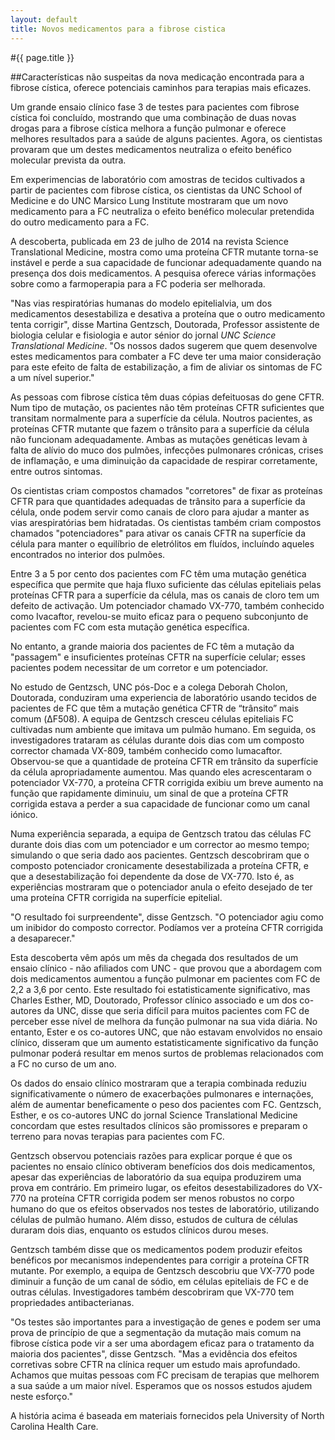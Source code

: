 ```yaml
---
layout: default
title: Novos medicamentos para a fibrose cistica
---
```


#{{ page.title }}

##Características não suspeitas da nova medicação encontrada para a fibrose cística, oferece potenciais caminhos para terapias mais eficazes.

Um grande ensaio clínico fase 3 de testes para pacientes com fibrose cística foi concluído, mostrando que uma combinação de duas novas drogas para a fibrose cística melhora a função pulmonar e oferece melhores resultados para a saúde de alguns pacientes. Agora, os cientistas provaram que um destes medicamentos neutraliza o efeito benéfico molecular prevista da outra.

Em experimencias de laboratório com amostras de tecidos cultivados a partir de pacientes com fibrose cística, os cientistas da UNC School of Medicine e do UNC Marsico Lung Institute mostraram que um novo medicamento para a FC neutraliza o efeito benéfico molecular pretendida do outro medicamento para a FC.

A descoberta, publicada em 23 de julho de 2014 na revista Science Translational Medicine, mostra como uma proteína CFTR mutante torna-se instável e perde a sua capacidade de funcionar adequadamente quando na presença dos dois medicamentos. A pesquisa oferece várias informações sobre como a farmoperapia para a FC poderia ser melhorada.

"Nas vias respiratórias humanas do modelo epitelialvia, um dos medicamentos desestabiliza e desativa a proteína que o outro medicamento tenta corrigir", disse Martina Gentzsch, Doutorada, Professor assistente de biologia celular e fisiologia e autor sénior do jornal _UNC Science Translational Medicine_. "Os nossos dados sugerem que quem desenvolve estes medicamentos para combater a FC deve ter uma maior consideração para este efeito de falta de estabilização, a fim de aliviar os sintomas de FC a um nível superior."

As pessoas com fibrose cística têm duas cópias defeituosas do gene CFTR. Num tipo de mutação, os pacientes não têm proteínas CFTR suficientes que transitam normalmente para a superfície da célula. Noutros pacientes, as proteínas CFTR mutante que fazem o trânsito para a superfície da célula não funcionam adequadamente. Ambas as mutações genéticas levam à falta de alívio do muco dos pulmões, infecções pulmonares crónicas, crises de inflamação, e uma diminuição da capacidade de respirar corretamente, entre outros sintomas.

Os cientistas criam compostos chamados "corretores" de fixar as proteínas CFTR para que quantidades adequadas de trânsito para a superfície da célula, onde podem servir como canais de cloro para ajudar a manter as vias arespiratórias bem hidratadas. Os cientistas também criam compostos chamados "potenciadores" para ativar os canais CFTR na superfície da célula para manter o equilíbrio de eletrólitos em fluídos, incluíndo aqueles encontrados no interior dos pulmões.

Entre 3 a 5 por cento dos pacientes com FC têm uma mutação genética específica que permite que haja fluxo suficiente das células epiteliais pelas proteínas CFTR para a superfície da célula, mas os canais de cloro tem um defeito de activação. Um potenciador chamado VX-770, também conhecido como Ivacaftor, revelou-se muito eficaz para o pequeno subconjunto de pacientes com FC com esta mutação genética específica.

No entanto, a grande maioria dos pacientes de FC têm a mutação da "passagem" e insuficientes proteínas CFTR na superfície celular; esses pacientes podem necessitar de um corretor e um potenciador.

No estudo de Gentzsch, UNC pós-Doc e a colega Deborah Cholon, Doutorada, conduziram uma experiencia de laboratório usando tecidos de pacientes de FC que têm  a mutação genética CFTR  de “trânsito” mais comum (ΔF508). A equipa de Gentzsch cresceu células epiteliais FC cultivadas num ambiente que imitava um pulmão humano. Em seguida, os investigadores trataram as células durante dois dias com um composto corrector chamada VX-809, também conhecido como lumacaftor. Observou-se que a quantidade de proteína CFTR em trânsito da superfície da célula apropriadamente aumentou. Mas quando eles acrescentaram o potenciador VX-770, a proteína CFTR corrigida exibiu um breve aumento na função que rapidamente diminuiu, um sinal de que a proteína CFTR corrigida estava a perder a sua capacidade de funcionar como um canal iónico.

Numa experiência separada, a equipa de Gentzsch tratou das células FC durante dois dias com um potenciador e um corrector ao mesmo tempo; simulando o que seria dado aos pacientes. Gentzsch descobriram que o composto potenciador cronicamente desestabilizada a proteína CFTR, e que a desestabilização foi dependente da dose de VX-770. Isto é, as experiências mostraram que o potenciador anula o efeito desejado de ter uma proteína CFTR corrigida na superfície epitelial.

"O resultado foi surpreendente", disse Gentzsch. "O potenciador agiu como um inibidor do composto corrector. Podíamos ver a proteína CFTR corrigida a desaparecer."

Esta descoberta vêm após um mês da chegada dos resultados de um ensaio clínico - não afiliados com UNC - que provou que a abordagem com dois medicamentos aumentou a função pulmonar em pacientes com FC de 2,2 a 3,6 por cento. Este resultado foi estatisticamente significativo, mas Charles Esther, MD, Doutorado, Professor clínico associado e um dos co-autores da UNC, disse que seria difícil para muitos pacientes com FC de perceber esse nível de melhora da função pulmonar na sua vida diária. No entanto, Ester e os co-autores UNC, que não estavam envolvidos no ensaio clínico, disseram que um aumento estatisticamente significativo da função pulmonar poderá resultar em menos surtos de problemas relacionados com a FC no curso de um ano.

Os dados do ensaio clínico mostraram que a terapia combinada reduziu significativamente o número de exacerbações pulmonares e internações, além de aumentar beneficamente o peso dos pacientes com FC. Gentzsch, Esther, e os co-autores UNC do jornal Science Translational Medicine concordam que estes resultados clínicos são promissores e preparam o terreno para novas terapias para pacientes com FC.

Gentzsch observou potenciais razões para explicar porque é que os pacientes no ensaio clínico obtiveram benefícios dos dois medicamentos, apesar das experiências de laboratório da sua equipa produzirem uma prova em contrário. Em primeiro lugar, os efeitos desestabilizadores do VX-770 na proteína CFTR corrigida podem ser menos robustos no corpo humano do que os efeitos observados nos testes de laboratório, utilizando células de pulmão humano. Além disso, estudos de cultura de células duraram dois dias, enquanto os estudos clínicos durou meses.

Gentzsch também disse que os medicamentos podem produzir efeitos benéficos por mecanismos independentes para corrigir a proteína CFTR mutante. Por exemplo, a equipa de Gentzsch descobriu que VX-770 pode diminuir a função de um canal de sódio, em células epiteliais de FC e de outras células. Investigadores também descobriram que VX-770 tem propriedades antibacterianas.

"Os testes são importantes para a investigação de genes e podem ser uma prova de princípio de que a segmentação da mutação mais comum na fibrose cística pode vir a ser uma abordagem eficaz para o tratamento da maioria dos pacientes", disse Gentzsch. "Mas a evidência dos efeitos corretivas sobre CFTR na clínica requer um estudo mais aprofundado. Achamos que muitas pessoas com FC precisam de terapias que melhorem a sua saúde a um maior nível. Esperamos que os nossos estudos ajudem neste esforço."

A história acima é baseada em materiais fornecidos pela University of North Carolina Health Care.
